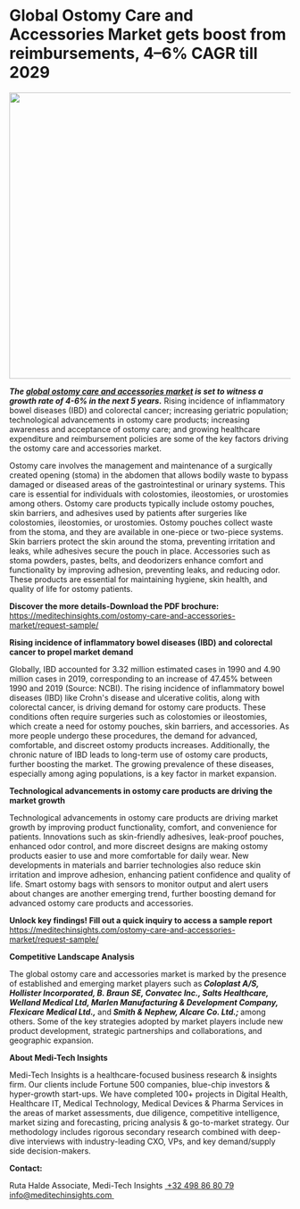 <H1> Global Ostomy Care and Accessories Market gets boost from reimbursements, 4–6% CAGR till 2029 </H1>
<img class="alignnone size-full wp-image-1872" src="http://dailyinvestorhub.com/wp-content/uploads/2025/06/Ostomy-Care-and-Accessories-Market-1.png" alt="" width="933" height="513" />

<strong><em>The </em></strong><a href="https://meditechinsights.com/ostomy-care-and-accessories-market/"><strong><em>global ostomy care and accessories market</em></strong></a><strong><em> is set to witness a growth rate of 4-6% in the next 5 years.</em></strong> Rising incidence of inflammatory bowel diseases (IBD) and colorectal cancer; increasing geriatric population; technological advancements in ostomy care products; increasing awareness and acceptance of ostomy care; and growing healthcare expenditure and reimbursement policies are some of the key factors driving the ostomy care and accessories market.

Ostomy care involves the management and maintenance of a surgically created opening (stoma) in the abdomen that allows bodily waste to bypass damaged or diseased areas of the gastrointestinal or urinary systems. This care is essential for individuals with colostomies, ileostomies, or urostomies among others. Ostomy care products typically include ostomy pouches, skin barriers, and adhesives used by patients after surgeries like colostomies, ileostomies, or urostomies. Ostomy pouches collect waste from the stoma, and they are available in one-piece or two-piece systems. Skin barriers protect the skin around the stoma, preventing irritation and leaks, while adhesives secure the pouch in place. Accessories such as stoma powders, pastes, belts, and deodorizers enhance comfort and functionality by improving adhesion, preventing leaks, and reducing odor. These products are essential for maintaining hygiene, skin health, and quality of life for ostomy patients.

<strong>Discover the more details-Download the PDF brochure:
</strong><a href="https://meditechinsights.com/ostomy-care-and-accessories-market/request-sample/">https://meditechinsights.com/ostomy-care-and-accessories-market/request-sample/</a>

<strong>Rising incidence of inflammatory bowel diseases (IBD) and colorectal cancer to propel market demand</strong>

Globally, IBD accounted for 3.32 million estimated cases in 1990 and 4.90 million cases in 2019, corresponding to an increase of 47.45% between 1990 and 2019 (Source: NCBI). The rising incidence of inflammatory bowel diseases (IBD) like Crohn's disease and ulcerative colitis, along with colorectal cancer, is driving demand for ostomy care products. These conditions often require surgeries such as colostomies or ileostomies, which create a need for ostomy pouches, skin barriers, and accessories. As more people undergo these procedures, the demand for advanced, comfortable, and discreet ostomy products increases. Additionally, the chronic nature of IBD leads to long-term use of ostomy care products, further boosting the market. The growing prevalence of these diseases, especially among aging populations, is a key factor in market expansion.

<strong>Technological advancements in ostomy care products are driving the market growth</strong>

Technological advancements in ostomy care products are driving market growth by improving product functionality, comfort, and convenience for patients. Innovations such as skin-friendly adhesives, leak-proof pouches, enhanced odor control, and more discreet designs are making ostomy products easier to use and more comfortable for daily wear. New developments in materials and barrier technologies also reduce skin irritation and improve adhesion, enhancing patient confidence and quality of life. Smart ostomy bags with sensors to monitor output and alert users about changes are another emerging trend, further boosting demand for advanced ostomy care products and accessories.

<strong>Unlock key findings! Fill out a quick inquiry to access a sample report
</strong><a href="https://meditechinsights.com/ostomy-care-and-accessories-market/request-sample/">https://meditechinsights.com/ostomy-care-and-accessories-market/request-sample/</a>

<strong>Competitive Landscape Analysis</strong>

The global ostomy care and accessories market is marked by the presence of established and emerging market players such as<strong><em> Coloplast A/S, Hollister Incorporated, B. Braun SE, Convatec Inc., Salts Healthcare, Welland Medical Ltd, Marlen Manufacturing &amp; Development Company, Flexicare Medical Ltd., </em></strong>and<strong><em> Smith &amp; Nephew, Alcare Co. Ltd.; </em></strong>among others. Some of the key strategies adopted by market players include new product development, strategic partnerships and collaborations, and geographic expansion.

<strong>About Medi-Tech Insights</strong>

Medi-Tech Insights is a healthcare-focused business research &amp; insights firm. Our clients include Fortune 500 companies, blue-chip investors &amp; hyper-growth start-ups. We have completed 100+ projects in Digital Health, Healthcare IT, Medical Technology, Medical Devices &amp; Pharma Services in the areas of market assessments, due diligence, competitive intelligence, market sizing and forecasting, pricing analysis &amp; go-to-market strategy. Our methodology includes rigorous secondary research combined with deep-dive interviews with industry-leading CXO, VPs, and key demand/supply side decision-makers.

<strong>Contact:</strong>

Ruta Halde
Associate, Medi-Tech Insights
<u> +32 498 86 80 79
</u><a href="mailto:info@meditechinsights.com">info@meditechinsights.com</a><u> </u>
